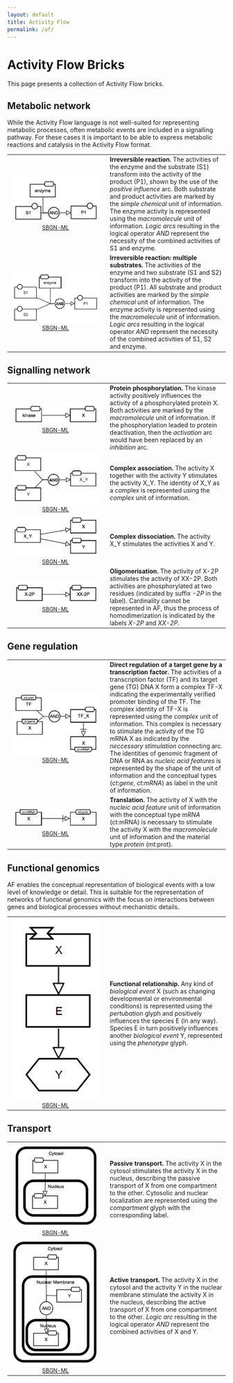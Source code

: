 ```yaml
---
layout: default
title: Activity Flow
permalink: /af/
---
```


# Activity Flow Bricks

This page presents a collection of Activity Flow bricks. 

## Metabolic network

While the Activity Flow language is not well-suited for representing metabolic processes, often metabolic events are included in a signalling pathway. For these cases it is important to be able to express metabolic reactions and catalysis in the Activity Flow format.

<table>
    <tr>
    <td style="width:210px; text-align:center; font-size:90%;"><img src="../bricks/reaction/Reaction-AF01.01-IRR.png" width="205"/><br /><a href="/bricks/reaction/Reaction-AF01.01-IRR.sbgn">SBGN-ML</a> </td>
    <td style="vertical-align: middle; padding-left: 1em;"><strong>Irreversible reaction.</strong> The activities of the enzyme and the substrate (S1) transform into the activity of the product (P1), shown by the use of the <i>positive influence</i> arc. Both substrate and product activities are marked by the <i>simple chemical</i> unit of information. The enzyme activity is represented using the <i>macromolecule</i> unit of information. <i>Logic arcs</i> resulting in the logical operator <i>AND</i> represent the necessity of the combined activities of S1 and enzyme.</td>
    </tr>
    <tr>
    <td style="width:210px; text-align:center; font-size:90%;"><img src="../bricks/reaction/Reaction-AF02.01-IRR.png" width="205"/><br /><a href="/bricks/reaction/Reaction-AF02.01-IRR.sbgn">SBGN-ML</a> </td>
    <td style="vertical-align: middle; padding-left: 1em;"><strong>Irreversible reaction: multiple substrates.</strong>  The activities of the enzyme and two substrate (S1 and S2) transform into the activity of the product (P1). All substrate and product activities are marked by the <i>simple chemical</i> unit of information. The enzyme activity is represented using the <i>macromolecule</i> unit of information. <i>Logic arcs</i> resulting in the logical operator <i>AND</i> represent the necessity of the combined activities of S1, S2 and enzyme.</td>
    </tr>
</table>


## Signalling network

<table>
    <tr>
   	<td style="width:210px; text-align:center; font-size:90%;"><img src="../bricks/proteinphosphorylation/ProteinPhosphorylation-AF01.01-hz.png" width="205"/><br /><a href="/bricks/proteinphosphorylation/ProteinPhosphorylation-AF01.01-hz.sbgn">SBGN-ML</a> </td>
    <td style="vertical-align: middle; padding-left: 1em;"><strong>Protein phosphorylation.</strong> The kinase activity positively influences the activity of a phosphorylated protein X. Both activities are marked by the <i>macromolecule</i> unit of information. If the phosphorylation leaded to protein deactivation, then the <i>activation</i> arc would have been replaced by an <i>inhibition</i> arc.</td>
    </tr>
	<tr>
    <td style="width:210px; text-align:center; font-size:90%;"><img src="../bricks/complexassociation/ComplexFormation-AF01.AA.png" width="205"/><br /><a href="/bricks/complexassociation/ComplexFormation-AF01.AA.sbgn">SBGN-ML</a> </td>
    <td style="vertical-align: middle; padding-left: 1em;"><strong>Complex association.</strong> The activity X together with the activity Y stimulates the activity X_Y. The identity of X_Y as a complex is represented using the <i>complex</i> unit of information. </td>
    </tr>
   	<tr>
    <td style="width:210px; text-align:center; font-size:90%;"><img src="../bricks/complexdissociation/ComplexDissociation-AF01.AA.png" width="205"/><br /><a href="/bricks/complexdissociation/ComplexDissociation-AF01.AA.sbgn">SBGN-ML</a> </td>
    <td style="vertical-align: middle; padding-left: 1em;"><strong>Complex dissociation.</strong> The activity X_Y stimulates the activities X and Y. </td>
    </tr>
    <tr>
    <td style="width:210px; text-align:center; font-size:90%;"><img src="../bricks/oligomerisation/Homodimerisation-AF01.AA.png" width="205"/><br /><a href="/bricks/oligomerisation/Homodimerisation-AF01.AA.sbgn">SBGN-ML</a> </td>
    <td style="vertical-align: middle; padding-left: 1em;"><strong>Oligomerisation.</strong> The activity of X-2P stimulates the activity of XX-2P. Both activities are phosphorylated at two residues (indicated by suffix <i>-2P</i> in the label). Cardinality cannot be represented in AF, thus the process of homodimerization is indicated by the labels <i>X-2P</i> and <i>XX-2P</i>. </td>
    </tr>
</table>

## Gene regulation

<table>
	<tr>
	<td style="width:210px; text-align:center; font-size:90%;"><img src="../bricks/generegulation/Transcription-AF01-AA.png" width="205"/><br /><a href="/bricks/generegulation/Transcription-AF01-AA.sbgn">SBGN-ML</a> </td>
    <td style="vertical-align: middle; padding-left: 1em;"><strong>Direct regulation of a target gene by a transcription factor.</strong> The activities of a transcription factor (TF) and its target gene (TG) DNA X form a complex TF-X indicating the experimentally verified promoter binding of the TF. The complex identity of TF-X is represented using the <i>complex</i> unit of information. This complex is necessary to stimulate the activity of the TG mRNA X as indicated by the <i>neccessary stimulation</i> connecting arc. The identities of genomic fragment of DNA or RNA as <i>nucleic acid features</i> is represented by the shape of the unit of information and the conceptual types (<i>ct:gene</i>, <i>ct:mRNA</i>) as label in the unit of information. </td>
   	</tr>
   	<tr>
   	<td style="width:210px; text-align:center; font-size:90%;"><img src="../bricks/generegulation/Translation-AF01-AA.png" width="205"/><br /><a href="/bricks/generegulation/Translation-AF01-AA.sbgn">SBGN-ML</a> </td>
    <td style="vertical-align: middle; padding-left: 1em;"><strong>Translation.</strong> The activity of X with the <i>nucleic acid feature</i> unit of information with the conceptual type <i>mRNA</i> (ct:mRNA) is necessary to  stimulate the activity X with the <i>macromolecule</i> unit of information and the material type <i>protein</i> (mt:prot).</td>
	</tr>	
</table>

## Functional genomics

AF enables the conceptual representation of biological events with a low level of knowledge or detail. This is suitable for the representation of networks of functional genomics with the focus on interactions between genes and biological processes without mechanistic details.

<table>
	<tr>
	<td style="width:210px; text-align:center; font-size:90%;"><img src="../bricks/functionalgenomics/FunctionalRelationship-AF01-AA.png" width="205"/><br /><a href="/bricks/functionalgenomics/FunctionalRelationship-AF01.sbgn">SBGN-ML</a> </td>
    <td style="vertical-align: middle; padding-left: 1em;"><strong>Functional relationship.</strong> Any kind of <i>biological event</i> X (such as changing developmental or environmental conditions) is represented using the <i>pertubation</i> glyph and positively influences the species E (in any way). Species E in turn positively influences another <i>biological event</i> Y, represented using the <i>phenotype</i> glyph. </td>
   	</tr>
</table>


## Transport

<table>
	<tr>
	<td style="width:210px; text-align:center; font-size:90%;"><img src="../bricks/compartmentation/PassiveTransport-AF01-AA.png" width="205"/><br /><a href="/bricks/compartmentation/PassiveTransport-AF01-AA.sbgn">SBGN-ML</a> </td>
    <td style="vertical-align: middle; padding-left: 1em;"><strong>Passive transport.</strong> The activity X in the cytosol stimulates the activity X in the nucleus, describing the passive transport of X from one compartment to the other. Cytosolic and nuclear localization are represented using the <i>compartment</i> glyph with the corresponding label.  </td>
   	</tr>
   	<tr>
   	<td style="width:210px; text-align:center; font-size:90%;"><img src="../bricks/compartmentation/ActiveTransport-AF01-AA.png" width="205"/><br /><a href="/bricks/compartmentation/ActiveTransport-AF01-AA.sbgn">SBGN-ML</a> </td>
    <td style="vertical-align: middle; padding-left: 1em;"><strong>Active transport.</strong> The activity X in the cytosol and the activity Y in the nuclear membrane stimulate the activity X in the nucleus, describing the active transport of X from one compartment to the other. <i>Logic arc</i> resulting in the logical operator <i>AND</i> represent the combined activities of X and Y.</td>
	</tr>	
</table>
